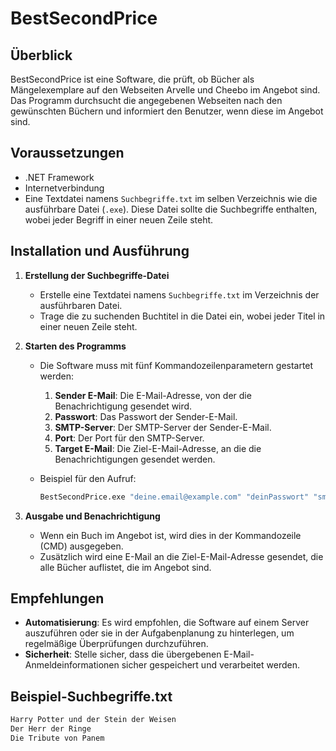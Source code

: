 # BestSecondPrice

## Überblick
BestSecondPrice ist eine Software, die prüft, ob Bücher als Mängelexemplare auf den Webseiten Arvelle und Cheebo im Angebot sind. Das Programm durchsucht die angegebenen Webseiten nach den gewünschten Büchern und informiert den Benutzer, wenn diese im Angebot sind.

## Voraussetzungen

- .NET Framework
- Internetverbindung
- Eine Textdatei namens `Suchbegriffe.txt` im selben Verzeichnis wie die ausführbare Datei (`.exe`). Diese Datei sollte die Suchbegriffe enthalten, wobei jeder Begriff in einer neuen Zeile steht.

## Installation und Ausführung

1. **Erstellung der Suchbegriffe-Datei**
   - Erstelle eine Textdatei namens `Suchbegriffe.txt` im Verzeichnis der ausführbaren Datei.
   - Trage die zu suchenden Buchtitel in die Datei ein, wobei jeder Titel in einer neuen Zeile steht.

2. **Starten des Programms**
   - Die Software muss mit fünf Kommandozeilenparametern gestartet werden:
     1. **Sender E-Mail**: Die E-Mail-Adresse, von der die Benachrichtigung gesendet wird.
     2. **Passwort**: Das Passwort der Sender-E-Mail.
     3. **SMTP-Server**: Der SMTP-Server der Sender-E-Mail.
     4. **Port**: Der Port für den SMTP-Server.
     5. **Target E-Mail**: Die Ziel-E-Mail-Adresse, an die die Benachrichtigungen gesendet werden.

   - Beispiel für den Aufruf:
     ```sh
     BestSecondPrice.exe "deine.email@example.com" "deinPasswort" "smtp.example.com" "587" "ziel.email@example.com"
     ```

3. **Ausgabe und Benachrichtigung**
   - Wenn ein Buch im Angebot ist, wird dies in der Kommandozeile (CMD) ausgegeben.
   - Zusätzlich wird eine E-Mail an die Ziel-E-Mail-Adresse gesendet, die alle Bücher auflistet, die im Angebot sind.

## Empfehlungen

- **Automatisierung**: Es wird empfohlen, die Software auf einem Server auszuführen oder sie in der Aufgabenplanung zu hinterlegen, um regelmäßige Überprüfungen durchzuführen.
- **Sicherheit**: Stelle sicher, dass die übergebenen E-Mail-Anmeldeinformationen sicher gespeichert und verarbeitet werden.

## Beispiel-Suchbegriffe.txt

```txt
Harry Potter und der Stein der Weisen
Der Herr der Ringe
Die Tribute von Panem
